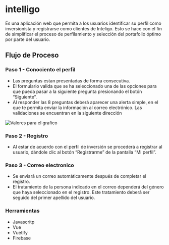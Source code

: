 # intelligo

Es una aplicación web que permita a los usuarios identificar su perfil como inversionista y registrarse como clientes de
Inteligo. Esto se hace con el fin de simplificar el proceso de perfilamiento y selección del portafolio óptimo por parte del usuario.

## Flujo de Proceso
### Paso 1 - Conociento el perfil
- Las preguntas estan presentadas de forma consecutiva.
- El formulario valida que se ha seleccionado una de las opciones para
que pueda pasar a la siguiente pregunta presionando el botón “Siguiente”.
- Al responder las 8 preguntas deberá aparecer una alerta simple, en el que
te permita enviar la información al correo electrónico.
Las validaciones se encuentran en la siguiente dirección

![Valores para el grafico](https://scontent.flim6-1.fna.fbcdn.net/v/t1.15752-9/45496803_181878202752590_264782092393512960_n.jpg?_nc_cat=107&_nc_eui2=AeFYntK38CYYDg4BA_drFqVew8tePQbsJQlaTjGmWvvcd4D5HoXeE07qpQKUbLsGGAi2Pje8BHeKD5cCKPIEe0PLGMBJiSYsuTow2joqdFpkmg&_nc_ht=scontent.flim6-1.fna&oh=6fbd7ddd6a4633ad64b673926af20ddf&oe=5C805170)
### Paso 2 - Registro
- Al estar de acuerdo con el perfil de inversión se procederá a registrar al
usuario, dándole clic al botón “Registrarme” de la pantalla “Mi perfil”.
### Paso 3 - Correo electronico
- Se enviará un correo automáticamente después de completar el registro.
- El tratamiento de la persona indicado en el correo dependerá del género
que haya seleccionado en el registro. Este tratamiento deberá ser seguido
del primer apellido del usuario.
### Herramientas
- Javascritp
- Vue
- Vuetify
- Firebase
